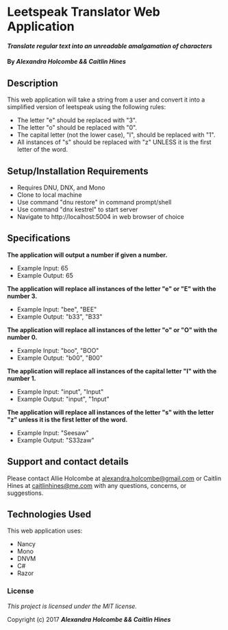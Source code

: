 # Leetspeak Translator Web Application

#### _Translate regular text into an unreadable amalgamation of characters_

#### By _**Alexandra Holcombe && Caitlin Hines**_

## Description

This web application will take a string from a user and convert it into a simplified version of leetspeak using the following rules:
* The letter "e" should be replaced with "3".
* The letter "o" should be replaced with "0".
* The capital letter (not the lower case), "I", should be replaced with "1".
* All instances of "s" should be replaced with "z" UNLESS it is the first letter of the word.


## Setup/Installation Requirements

* Requires DNU, DNX, and Mono
* Clone to local machine
* Use command "dnu restore" in command prompt/shell
* Use command "dnx kestrel" to start server
* Navigate to http://localhost:5004 in web browser of choice

## Specifications

**The application will output a number if given a number.**
* Example Input: 65
* Example Output: 65

**The application will replace all instances of the letter "e" or "E" with the number 3.**
* Example Input: "bee", "BEE"
* Example Output: "b33", "B33"

**The application will replace all instances of the letter "o" or "O" with the number 0.**
* Example Input: "boo", "BOO"
* Example Output: "b00", "B00"

**The application will replace all instances of the capital letter "I" with the number 1.**
* Example Input: "input", "Input"
* Example Output: "input", "1nput"

**The application will replace all instances of the letter "s" with the letter "z" unless it is the first letter of the word.**
* Example Input: "Seesaw"
* Example Output: "S33zaw"

## Support and contact details

Please contact Allie Holcombe at alexandra.holcombe@gmail.com or Caitlin Hines at caitlinhines@me.com with any questions, concerns, or suggestions.

## Technologies Used

This web application uses:
* Nancy
* Mono
* DNVM
* C#
* Razor

### License

*This project is licensed under the MIT license.*

Copyright (c) 2017 **_Alexandra Holcombe && Caitlin Hines_**

